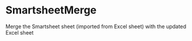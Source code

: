 # SmartsheetMerge
Merge the Smartsheet sheet (imported from Excel sheet) with the updated Excel sheet
